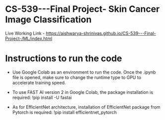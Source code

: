 # CS-539---Final Project- Skin Cancer Image Classification

Live Working Link - https://aishwarya-shrinivas.github.io/CS-539---Final-Project-/ML/index.html

# Instructions to run the code
* Use Google Colab as an environment to run the code. Once the .ipynb file is opened, make sure to change the runtime type to GPU to accelerate training speed.

* To use FAST AI version 2 in Google Colab, the package installation is required: !pip install -U fastai

* As for EfficientNet architecture, installation of EfficientNet package from Pytorch is required: !pip install efficientnet_pytorch
